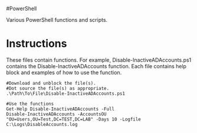 #PowerShell

Various PowerShell functions and scripts.

# Instructions

These files contain functions.  For example, Disable-InactiveADAccounts.ps1 contains the Disable-InactiveADAccounts function. Each file contains help block and examples of how to use the function.

    #Download and unblock the file(s).
    #Dot source the file(s) as appropriate.
    .\Path\To\File\Disable-InactiveADAccounts.ps1
    
    #Use the functions
    Get-Help Disable-InactiveADAccounts -Full
    Disable-InactiveADAccounts -AccountsOU "OU=Users,OU=Test,DC=TEST,DC=LAB" -Days 10 -Logfile C:\Logs\DisableAccounts.log
    

